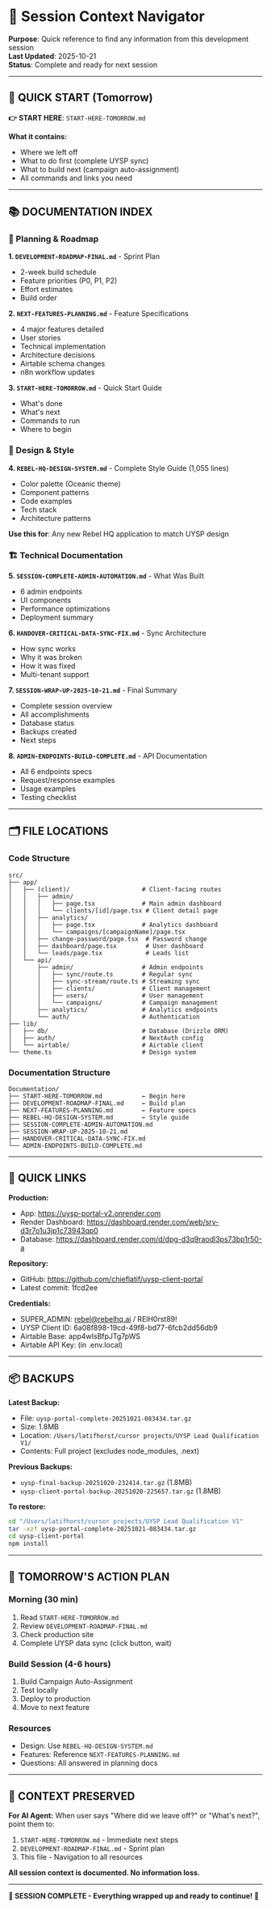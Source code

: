 # 🧭 Session Context Navigator

**Purpose**: Quick reference to find any information from this development session  
**Last Updated**: 2025-10-21  
**Status**: Complete and ready for next session

---

## 🚀 QUICK START (Tomorrow)

**👉 START HERE**: `START-HERE-TOMORROW.md`

**What it contains:**
- Where we left off
- What to do first (complete UYSP sync)
- What to build next (campaign auto-assignment)
- All commands and links you need

---

## 📚 DOCUMENTATION INDEX

### 🎯 Planning & Roadmap

**1. `DEVELOPMENT-ROADMAP-FINAL.md`** - Sprint Plan
- 2-week build schedule
- Feature priorities (P0, P1, P2)
- Effort estimates
- Build order

**2. `NEXT-FEATURES-PLANNING.md`** - Feature Specifications
- 4 major features detailed
- User stories
- Technical implementation
- Architecture decisions
- Airtable schema changes
- n8n workflow updates

**3. `START-HERE-TOMORROW.md`** - Quick Start Guide
- What's done
- What's next
- Commands to run
- Where to begin

### 🎨 Design & Style

**4. `REBEL-HQ-DESIGN-SYSTEM.md`** - Complete Style Guide (1,055 lines)
- Color palette (Oceanic theme)
- Component patterns
- Code examples
- Tech stack
- Architecture patterns

**Use this for**: Any new Rebel HQ application to match UYSP design

### 🏗️ Technical Documentation

**5. `SESSION-COMPLETE-ADMIN-AUTOMATION.md`** - What Was Built
- 6 admin endpoints
- UI components
- Performance optimizations
- Deployment summary

**6. `HANDOVER-CRITICAL-DATA-SYNC-FIX.md`** - Sync Architecture
- How sync works
- Why it was broken
- How it was fixed
- Multi-tenant support

**7. `SESSION-WRAP-UP-2025-10-21.md`** - Final Summary
- Complete session overview
- All accomplishments
- Database status
- Backups created
- Next steps

**8. `ADMIN-ENDPOINTS-BUILD-COMPLETE.md`** - API Documentation
- All 6 endpoints specs
- Request/response examples
- Usage examples
- Testing checklist

---

## 🗂️ FILE LOCATIONS

### Code Structure
```
src/
├── app/
│   ├── (client)/                    # Client-facing routes
│   │   ├── admin/
│   │   │   ├── page.tsx             # Main admin dashboard
│   │   │   └── clients/[id]/page.tsx # Client detail page
│   │   ├── analytics/
│   │   │   ├── page.tsx             # Analytics dashboard
│   │   │   └── campaigns/[campaignName]/page.tsx
│   │   ├── change-password/page.tsx  # Password change
│   │   ├── dashboard/page.tsx        # User dashboard
│   │   └── leads/page.tsx            # Leads list
│   └── api/
│       ├── admin/                   # Admin endpoints
│       │   ├── sync/route.ts        # Regular sync
│       │   ├── sync-stream/route.ts # Streaming sync
│       │   ├── clients/             # Client management
│       │   ├── users/               # User management
│       │   └── campaigns/           # Campaign management
│       ├── analytics/               # Analytics endpoints
│       └── auth/                    # Authentication
├── lib/
│   ├── db/                          # Database (Drizzle ORM)
│   ├── auth/                        # NextAuth config
│   └── airtable/                    # Airtable client
└── theme.ts                         # Design system
```

### Documentation Structure
```
Documentation/
├── START-HERE-TOMORROW.md           ← Begin here
├── DEVELOPMENT-ROADMAP-FINAL.md     ← Build plan
├── NEXT-FEATURES-PLANNING.md        ← Feature specs
├── REBEL-HQ-DESIGN-SYSTEM.md        ← Style guide
├── SESSION-COMPLETE-ADMIN-AUTOMATION.md
├── SESSION-WRAP-UP-2025-10-21.md
├── HANDOVER-CRITICAL-DATA-SYNC-FIX.md
└── ADMIN-ENDPOINTS-BUILD-COMPLETE.md
```

---

## 🔗 QUICK LINKS

**Production:**
- App: https://uysp-portal-v2.onrender.com
- Render Dashboard: https://dashboard.render.com/web/srv-d3r7o1u3jp1c73943qp0
- Database: https://dashboard.render.com/d/dpg-d3q9raodl3ps73bp1r50-a

**Repository:**
- GitHub: https://github.com/chieflatif/uysp-client-portal
- Latest commit: 1fcd2ee

**Credentials:**
- SUPER_ADMIN: rebel@rebelhq.ai / RElH0rst89!
- UYSP Client ID: 6a08f898-19cd-49f8-bd77-6fcb2dd56db9
- Airtable Base: app4wIsBfpJTg7pWS
- Airtable API Key: (in .env.local)

---

## 📦 BACKUPS

**Latest Backup:**
- File: `uysp-portal-complete-20251021-083434.tar.gz`
- Size: 1.8MB
- Location: `/Users/latifhorst/cursor projects/UYSP Lead Qualification V1/`
- Contents: Full project (excludes node_modules, .next)

**Previous Backups:**
- `uysp-final-backup-20251020-232414.tar.gz` (1.8MB)
- `uysp-client-portal-backup-20251020-225657.tar.gz` (1.8MB)

**To restore:**
```bash
cd "/Users/latifhorst/cursor projects/UYSP Lead Qualification V1"
tar -xzf uysp-portal-complete-20251021-083434.tar.gz
cd uysp-client-portal
npm install
```

---

## 🎯 TOMORROW'S ACTION PLAN

### Morning (30 min)
1. Read `START-HERE-TOMORROW.md`
2. Review `DEVELOPMENT-ROADMAP-FINAL.md`
3. Check production site
4. Complete UYSP data sync (click button, wait)

### Build Session (4-6 hours)
1. Build Campaign Auto-Assignment
2. Test locally
3. Deploy to production
4. Move to next feature

### Resources
- Design: Use `REBEL-HQ-DESIGN-SYSTEM.md`
- Features: Reference `NEXT-FEATURES-PLANNING.md`
- Questions: All answered in planning docs

---

## 🧠 CONTEXT PRESERVED

**For AI Agent:**
When user says "Where did we leave off?" or "What's next?", point them to:
1. `START-HERE-TOMORROW.md` - Immediate next steps
2. `DEVELOPMENT-ROADMAP-FINAL.md` - Sprint plan
3. This file - Navigation to all resources

**All session context is documented. No information loss.**

---

**🏁 SESSION COMPLETE - Everything wrapped up and ready to continue! 🎉**




